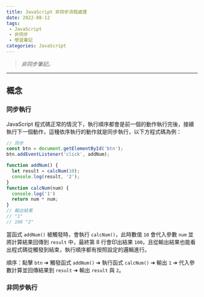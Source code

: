 ```yaml
---
title: JavaScript 非同步流程處理
date: 2022-08-12
tags:
 - JavaScript
 - 非同步
 - 學習筆記
categories: JavaScript
---
```


> *非同步筆記。*

<!--more-->

---

## 概念

### 同步執行

JavaScript 程式碼正常的情況下，執行順序都會是前一個的動作執行完後，接續執行下一個動作，這種依序執行的動作就是同步執行，以下方程式碼為例：

```js
// 同步
const btn = document.getElementById('btn');
btn.addEventListener('click', addNum);

function addNum() {
  let result = calcNum(10);
  console.log(result, '2');
}
function calcNum(num) {
  console.log('1')
  return num * num;
}
// 輸出結果
// "1"
// 100 "2"
```

當函式 `addNum()` 被觸發時，會執行 `calcNum()`，此時數值 `10` 會代入參數 `num` 並將計算結果回傳到 `result` 中，最終第 8 行會印出結果  `100`，且從輸出結果也能看出程式碼從觸發到結束，執行順序都有按照設定的邏輯進行。

順序：點擊 `btn` ➔ 觸發函式 `addNum()` ➔ 執行函式 `calcNum()` ➔ 輸出 `1` ➔ 代入參數計算並回傳結果到 `result` ➔ 輸出 `result` 與 `2`。

### 非同步執行
